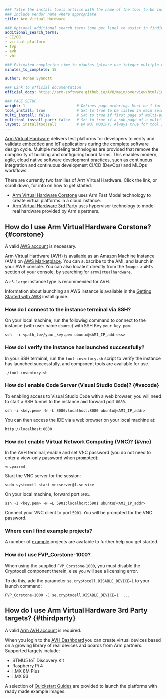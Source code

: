 ```yaml
---
### Title the install tools article with the name of the tool to be installed
### Include vendor name where appropriate
title: Arm Virtual Hardware

### Optional additional search terms (one per line) to assist in finding the article
additional_search_terms:
- CI/CD
- virtual platform
- fvp
- avh
- vht

### Estimated completion time in minutes (please use integer multiple of 5)
minutes_to_complete: 15

author: Ronan Synnott

### Link to official documentation
official_docs: https://arm-software.github.io/AVH/main/overview/html/index.html

### PAGE SETUP
weight: 1                       # Defines page ordering. Must be 1 for first (or only) page.
tool_install: true              # Set to true to be listed in main selection page, else false
multi_install: false            # Set to true if first page of multi-page article, else false
multitool_install_part: false   # Set to true if a sub-page of a multi-page article, else false
layout: installtoolsall         # DO NOT MODIFY. Always true for tool install articles
---
```


[Arm Virtual Hardware](https://avh.arm.com/) delivers test platforms for developers to verify and validate embedded and IoT applications during the complete software design cycle. Multiple modeling technologies are provided that remove the complexity of building and configuring board farms. This enables modern, agile, cloud native software development practices, such as continuous integration and continuous development CI/CD (DevOps) and MLOps workflows.

There are currently two families of Arm Virtual Hardware. Click the link, or scroll down, for info on how to get started.

- [Arm Virtual Hardware Corstone](#corstone) uses Arm Fast Model technology to create virtual platforms in a cloud instance.
- [Arm Virtual Hardware 3rd Party](#thirdparty) uses hypervisor technology to model real hardware provided by Arm's partners.

## How do I use Arm Virtual Hardware Corstone? {#corstone}

A valid [AWS account](https://aws.amazon.com/) is necessary. 

Arm Virtual Hardware (AVH) is available as an Amazon Machine Instance (AMI) on [AWS Marketplace](https://aws.amazon.com/marketplace/pp/prodview-urbpq7yo5va7g). You can subscribe to the AMI, and launch in your AWS console. You can also locate it directly from the `Images` > `AMIs` section of your console, by searching for `armvirtualhardware`.

A `c5.large` instance type is recommended for AVH.

Information about launching an AWS instance is available in the [Getting Started with AWS](/learning-paths/servers-and-cloud-computing/csp/aws/) install guide.

### How do I connect to the instance terminal via SSH?

On your local machine, run the following command to connect to the instance (with user name `ubuntu`) with SSH Key `your_key.pem`.
```console
ssh  -i <path_to>/your_key.pem ubuntu@<AMI_IP_address>
```

### How do I verify the instance has launched successfully?

In your SSH terminal, run the `tool-inventory.sh` script to verify the instance has launched successfully, and component tools are available for use.
```console
./tool-inventory.sh
```

### How do I enable Code Server (Visual Studio Code)? {#vscode}

To enabling access to Visual Studio Code with a web browser, you will need to start a SSH tunnel to the instance and forward port `8080`.

```console
ssh -i <key.pem> -N -L 8080:localhost:8080 ubuntu@<AMI_IP_addr>
```
You can then access the IDE via a web browser on your local machine at:
```console
http://localhost:8080
```

### How do I enable Virtual Network Computing (VNC)? {#vnc}

In the AVH terminal, enable and set VNC password (you do not need to enter a view-only password when prompted):

```console
vncpasswd
```

Start the VNC server for the session:

```console
sudo systemctl start vncserver@1.service
```

On your local machine, forward port `5901`.

```console
ssh -I <key.pem> -N –L 5901:localhost:5901 ubuntu@<AMI_IP_addr>
```

Connect your VNC client to port `5901`. You will be prompted for the VNC password.

### Where can I find example projects?

A number of [example](https://arm-software.github.io/AVH/main/examples/html/index.html) projects are available to further help you get started.

### How do I use FVP_Corstone-1000?

When using the supplied `FVP_Corstone-1000`, you must disable the Cryptocell component therein, else you will see a licensing error.

To do this, add the parameter `se.cryptocell.DISABLE_DEVICE=1` to your launch command:

```console
FVP_Corstone-1000 -C se.cryptocell.DISABLE_DEVICE=1  ...
```

## How do I use Arm Virtual Hardware 3rd Party targets? {#thirdparty}

A valid [Arm AVH account](https://www.arm.com/resources/contact-us/virtual-hardware-boards) is required.

When you login to the [AVH Dashboard](https://app.avh.arm.com) you can create virtual devices based on a growing library of real devices and boards from Arm partners. Supported targets include:

* STMU5 IoT Discovery Kit
* Raspberry Pi 4
* i.MX 8M Plus
* i.MX 93

A selection of [Quickstart Guides](https://developer.arm.com/documentation/107660/latest/Getting-Started) are provided to launch the platforms with ready made example images.
